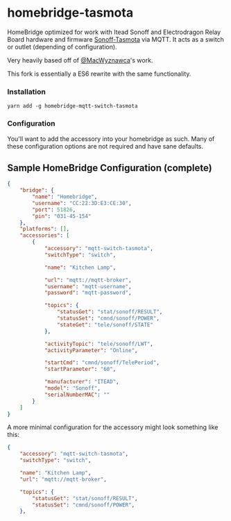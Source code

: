 # homebridge-tasmota

HomeBridge optimized for work with Itead Sonoff and Electrodragon Relay Board
hardware and firmware
[Sonoff-Tasmota](https://github.com/arendst/Sonoff-Tasmota) via MQTT. It acts
as a switch or outlet (depending of configuration).

Very heavily based off of
[@MacWyznawca](https://github.com/MacWyznawca/homebridge-mqtt-switch-tasmota)'s
work.

This fork is essentially a ES6 rewrite with the same functionality.

### Installation

```
yarn add -g homebridge-mqtt-switch-tasmota
```

### Configuration

You'll want to add the accessory into your homebridge as such. Many of these
configuration options are not required and have sane defaults.

Sample HomeBridge Configuration (complete)
--------------------
```json
{
    "bridge": {
        "name": "Homebridge",
        "username": "CC:22:3D:E3:CE:30",
        "port": 51826,
        "pin": "031-45-154"
    },
    "platforms": [],
    "accessories": [
        {
            "accessory": "mqtt-switch-tasmota",
            "switchType": "switch",

            "name": "Kitchen Lamp",

            "url": "mqtt://mqtt-broker",
            "username": "mqtt-username",
            "password": "mqtt-password",

            "topics": {
                "statusGet": "stat/sonoff/RESULT",
                "statusSet": "cmnd/sonoff/POWER",
                "stateGet": "tele/sonoff/STATE"
            },

            "activityTopic": "tele/sonoff/LWT",
            "activityParameter": "Online",

            "startCmd": "cmnd/sonoff/TelePeriod",
            "startParameter": "60",

            "manufacturer": "ITEAD",
            "model": "Sonoff",
            "serialNumberMAC": ""
        }
    ]
}
```

A more minimal configuration for the accessory might look something like this:

```json
{
    "accessory": "mqtt-switch-tasmota",
    "switchType": "switch",

    "name": "Kitchen Lamp",
    "url": "mqtt://mqtt-broker",

    "topics": {
        "statusGet": "stat/sonoff/RESULT",
        "statusSet": "cmnd/sonoff/POWER",
    },
```

